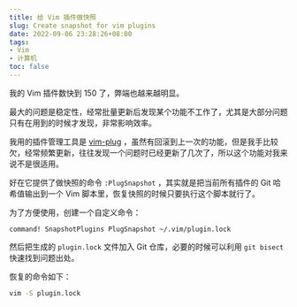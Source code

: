 ```yaml
---
title: 给 Vim 插件做快照
slug: Create snapshot for vim plugins
date: 2022-09-06 23:28:26+08:00
tags:
- Vim
- 计算机
toc: false
---
```


我的 Vim 插件数快到 150 了，弊端也越来越明显。

最大的问题是稳定性，经常批量更新后发现某个功能不工作了，尤其是大部分问题只有在用到的时候才发现，非常影响效率。

我用的插件管理工具是 [vim-plug](https://github.com/junegunn/vim-plug) ，虽然有回滚到上一次的功能，但是我手比较欠，经常频繁更新，往往发现一个问题时已经更新了几次了，所以这个功能对我来说不是很适用。

好在它提供了做快照的命令 `:PlugSnapshot` ，其实就是把当前所有插件的 Git 哈希值输出到一个 Vim 脚本里，恢复快照的时候只要执行这个脚本就行了。

为了方便使用，创建一个自定义命令：

```vim
command! SnapshotPlugins PlugSnapshot ~/.vim/plugin.lock
```

然后把生成的 `plugin.lock` 文件加入 Git 仓库，必要的时候可以利用 `git bisect` 快速找到问题出处。

恢复的命令如下：

```bash
vim -S plugin.lock
```
